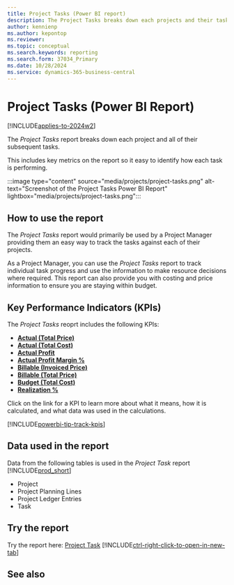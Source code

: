 ```yaml
---
title: Project Tasks (Power BI report)
description: The Project Tasks breaks down each projects and their tasks.
author: kennienp
ms.author: kepontop
ms.reviewer: 
ms.topic: conceptual
ms.search.keywords: reporting
ms.search.form: 37034_Primary
ms.date: 10/28/2024
ms.service: dynamics-365-business-central
---
```


# Project Tasks (Power BI Report)
[!INCLUDE[applies-to-2024w2](includes/applies-to-2024w2.md)]

The *Project Tasks* report breaks down each project and all of their subsequent tasks.

This includes key metrics on the report so it easy to identify how each task is performing.



:::image type="content" source="media/projects/project-tasks.png" alt-text="Screenshot of the Project Tasks Power BI Report" lightbox="media/projects/project-tasks.png":::

## How to use the report
The *Project Tasks* report would primarily be used by a Project Manager providing them an easy way to track the tasks against each of their projects.

As a Project Manager, you can use the *Project Tasks* report to track individual task progress and use the information to make resource decisions where required. This report can also provide you with costing and price information to ensure you are staying within budget.

## Key Performance Indicators (KPIs)
The *Project Tasks* reoprt includes the following KPIs:
- [**Actual (Total Price)**](####)
- [**Actual (Total Cost)**](###)
- [**Actual Profit**](####)
- [**Actual Profit Margin %**](####)
- [**Billable (Invoiced Price)**](####)
- [**Billable (Total Price)**](####)
- [**Budget (Total Cost)**](####)
- [**Realization %**](####)

Click on the link for a KPI to learn more about what it means, how it is calculated, and what data was used in the calculations. 

[!INCLUDE[powerbi-tip-track-kpis](includes/powerbi-tip-track-kpis.md)]

## Data used in the report
Data from the following tables is used in the *Project Task* report [!INCLUDE[prod_short](includes/prod_short.md)]
- Project
- Project Planning Lines
- Project Ledger Entries
- Task

## Try the report
Try the report here: [Project Task](https://businesscentral.dynamics.com?page=37034)
[!INCLUDE[ctrl-right-click-to-open-in-new-tab](includes/ctrl-right-click-to-open-in-new-tab.md)]

## See also